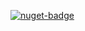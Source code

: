 [![nuget-badge](https://img.shields.io/badge/nuget-active-blue.svg)](https://www.nuget.org/packages/NequeoDataPostgreSqlProvider)
